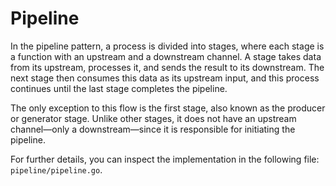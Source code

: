 # Pipeline

In the pipeline pattern, a process is divided into stages, where each stage is a function with an upstream and a downstream channel. A stage takes data from its upstream, processes it, and sends the result to its downstream. The next stage then consumes this data as its upstream input, and this process continues until the last stage completes the pipeline.

The only exception to this flow is the first stage, also known as the producer or generator stage. Unlike other stages, it does not have an upstream channel—only a downstream—since it is responsible for initiating the pipeline.

For further details, you can inspect the implementation in the following file: `pipeline/pipeline.go`.